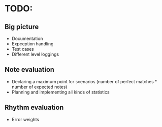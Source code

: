 # TODO:

## Big picture
- Documentation
- Expception handling
- Test cases
- Different level loggings

## Note evaluation
- Declaring a maximum point for scenarios (number of perfect matches * number of expected notes)
- Planning and implementing all kinds of statistics

## Rhythm evaluation
- Error weights